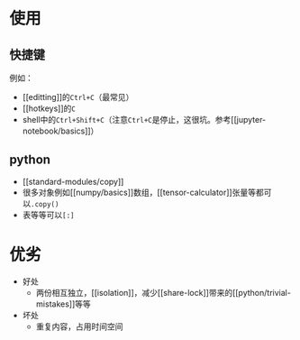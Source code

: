 # 使用
## 快捷键
例如：
- [[editting]]的`Ctrl+C`（最常见）
- [[hotkeys]]的`C`
- shell中的`Ctrl+Shift+C`（注意`Ctrl+C`是停止，这很坑。参考[[jupyter-notebook/basics]]）
## python
- [[standard-modules/copy]]
- 很多对象例如[[numpy/basics]]数组，[[tensor-calculator]]张量等都可以`.copy()`
- 表等等可以`[:]`
# 优劣
- 好处
  - 两份相互独立，[[isolation]]，减少[[share-lock]]带来的[[python/trivial-mistakes]]等等
- 坏处
  - 重复内容，占用时间空间